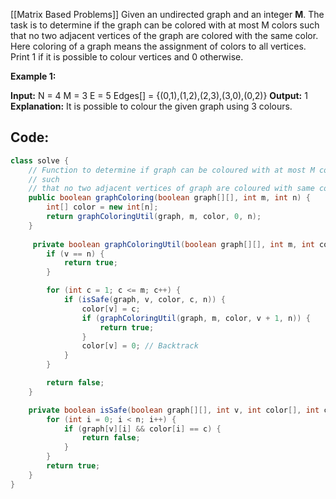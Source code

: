 [[Matrix Based Problems]]
Given an undirected graph and an integer **M**. The task is to determine if the graph can be colored with at most M colors such that no two adjacent vertices of the graph are colored with the same color. Here coloring of a graph means the assignment of colors to all vertices. Print 1 if it is possible to colour vertices and 0 otherwise.

**Example 1:**

**Input:**
N = 4
M = 3
E = 5
Edges[] = {(0,1),(1,2),(2,3),(3,0),(0,2)}
**Output:** 1
**Explanation:** It is possible to colour the
given graph using 3 colours.

## Code:
```java
class solve {
    // Function to determine if graph can be coloured with at most M colours
    // such
    // that no two adjacent vertices of graph are coloured with same colour.
    public boolean graphColoring(boolean graph[][], int m, int n) {
        int[] color = new int[n];
        return graphColoringUtil(graph, m, color, 0, n);
    }
    
     private boolean graphColoringUtil(boolean graph[][], int m, int color[], int v, int n) {
        if (v == n) {
            return true;
        }

        for (int c = 1; c <= m; c++) {
            if (isSafe(graph, v, color, c, n)) {
                color[v] = c;
                if (graphColoringUtil(graph, m, color, v + 1, n)) {
                    return true;
                }
                color[v] = 0; // Backtrack
            }
        }

        return false;
    }

    private boolean isSafe(boolean graph[][], int v, int color[], int c, int n) {
        for (int i = 0; i < n; i++) {
            if (graph[v][i] && color[i] == c) {
                return false;
            }
        }
        return true;
    }
}
```